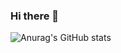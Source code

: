 ### Hi there 👋
![Anurag's GitHub stats](https://github-readme-stats.vercel.app/api?username=HamSeungChan&show_icons=true&theme=radical)
<!--
**HamSeungChan/HamSeungChan** is a ✨ _special_ ✨ repository because its `README.md` (this file) appears on your GitHub profile.

Here are some ideas to get you started:

- 🔭 I’m currently working on ...
- 🌱 I’m currently learning ...
- 👯 I’m looking to collaborate on ...
- 🤔 I’m looking for help with ...
- 💬 Ask me about ...
- 📫 How to reach me: ...
- 😄 Pronouns: ...
- ⚡ Fun fact: ...
-->
